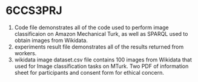 # 6CCS3PRJ
1. Code file demonstrates all of the code used to perform image classificaion on Amazon Mechanical Turk, as well as SPARQL used to obtain images from Wikidata.
2. experiments result file demonstrates all of the results returned from workers.
3. wikidata image dataset.csv file contains 100 images from Wikidata that used for Image classification tasks on MTurk.
Two PDF of information sheet for participants and consent form for ethical concern.

